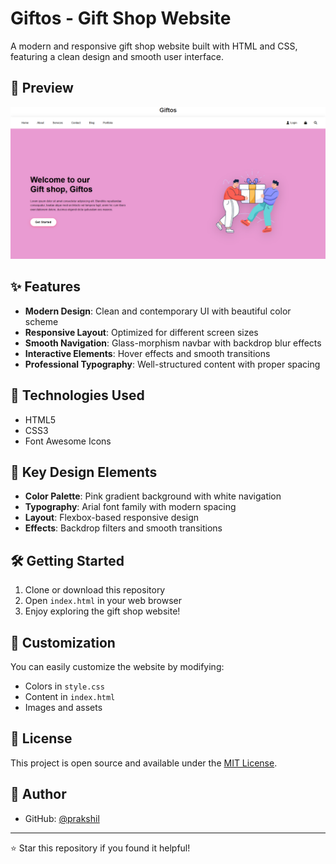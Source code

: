 # Giftos - Gift Shop Website

A modern and responsive gift shop website built with HTML and CSS, featuring a clean design and smooth user interface.

## 🎨 Preview

![Website Preview](image.png)

## ✨ Features

- **Modern Design**: Clean and contemporary UI with beautiful color scheme
- **Responsive Layout**: Optimized for different screen sizes
- **Smooth Navigation**: Glass-morphism navbar with backdrop blur effects
- **Interactive Elements**: Hover effects and smooth transitions
- **Professional Typography**: Well-structured content with proper spacing

## 🚀 Technologies Used

- HTML5
- CSS3
- Font Awesome Icons

## 🎯 Key Design Elements

- **Color Palette**: Pink gradient background with white navigation
- **Typography**: Arial font family with modern spacing
- **Layout**: Flexbox-based responsive design
- **Effects**: Backdrop filters and smooth transitions

## 🛠️ Getting Started

1. Clone or download this repository
2. Open `index.html` in your web browser
3. Enjoy exploring the gift shop website!



## 🎨 Customization

You can easily customize the website by modifying:
- Colors in `style.css`
- Content in `index.html`
- Images and assets

## 📝 License

This project is open source and available under the [MIT License](LICENSE).

## 👤 Author


- GitHub: [@prakshil](https://github.com/prakshil)

---

⭐ Star this repository if you found it helpful!
